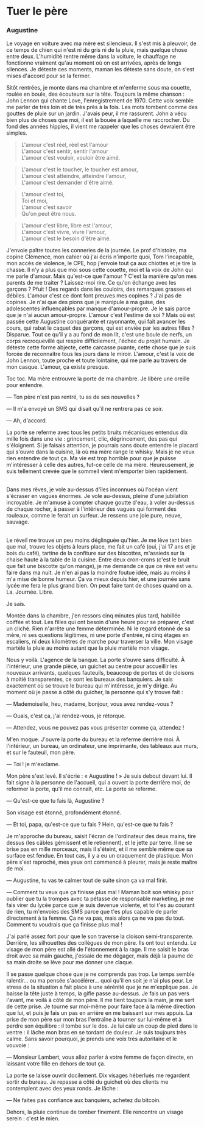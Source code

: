 # Tuer le père

### Augustine

Le voyage en voiture avec ma mère est silencieux.
Il s'est mis à pleuvoir, de ce temps de chien qui n'est ni du gris ni de la pluie, mais quelque chose entre deux.
L'humidité rentre même dans la voiture, le chauffage ne fonctionne vraiment qu'au moment où on est arrivées, après de longs silences.
Je déteste ces moments, maman les déteste sans doute, on s'est mises d'accord pour se la fermer.

Sitôt rentrées, je monte dans ma chambre et m'enferme sous ma couette, roulée en boule, des écouteurs sur la tête. Toujours la même chanson : John Lennon qui chante Love, l'enregistrement de 1970. Cette voix semble me parler de très loin et de très près à la fois. Les mots tombent comme des gouttes de pluie sur un jardin. J'avais peur, il me rassurent. John a vécu bien plus de choses que moi, il est la bouée à laquelle me raccrocher. Du fond des années hippies, il vient me rappeler que les choses devraient être simples.

> L'amour c'est réel, réel est l'amour  
L'amour c'est sentir, sentir l'amour  
L'amour c'est vouloir, vouloir être aimé.

> L'amour c'est le toucher, le toucher est amour,  
L'amour c'est atteindre, atteindre l'amour,  
L'amour c'est demander d'être aimé.

> L'amour c'est toi,  
Toi et moi,  
L'amour c'est savoir  
Qu'on peut être nous.

> L'amour c'est libre, libre est l'amour,  
L'amour c'est vivre, vivre l'amour,  
L'amour c'est le besoin d'être aimé.

J'envoie paître toutes les conneries de la journée.
Le prof d'histoire, ma copine Clémence, mon cahier où j'ai écris n'importe quoi, Tom l'incapable, mon accès de violence, le CPE, hop j'envoie tout ça aux chiottes et je tire la chasse.
Il n'y a plus que moi sous cette couette, moi et la voix de John qui me parle d'amour.
Mais qu'est-ce que l'amour ?
C'est la manière qu'on mes parents de me traiter ?
Laissez-moi rire.
Ce qu'on échange avec les garçons ? Pfuit !
Des regards dans les couloirs, des remarques grasses et débiles.
L'amour c'est ce dont font preuves mes copines ?
J'ai pas de copines.
Je n'ai que des pions que je manipule à ma guise, des adolescentes influençables par manque d'amour-propre.
Je le sais parce que je n'ai aucun amour-propre.
L'amour c'est l'estime de soi ?
Mais où est passée cette Augustine conquérante et rayonnante, qui fait avancer les cours, qui rabat le caquet des garçons, qui est enviée par les autres filles ?
Disparue.
Tout ce qu'il y a au fond de mon lit, c'est une boule de nerfs, un corps recroquevillé qui respire difficilement, l'échec du projet humain.
Je déteste cette forme abjecte, cette carcasse puante, cette chose que je suis forcée de reconnaître tous les jours dans le miroir.
L'amour, c'est la voix de John Lennon, toute proche et toute lointaine, qui me parle au travers de mon casque.
L'amour, ça existe presque.

Toc toc. Ma mère entrouvre la porte de ma chambre.
Je libère une oreille pour entendre.

— Ton père n'est pas rentré, tu as de ses nouvelles ?

— Il m'a envoyé un SMS qui disait qu'il ne rentrera pas ce soir.

— Ah, d'accord.

La porte se referme avec tous les petits bruits mécaniques entendus dix mille fois dans une vie : grincement, clic, dégrincement, des pas qui s'éloignent.
Si je faisais attention, je pourrais sans doute entendre le placard qui s'ouvre dans la cuisine, là où ma mère range le whisky.
Mais je ne veux rien entendre de tout ça.
Ma vie est trop horrible pour que je puisse m'intéresser à celle des autres, fut-ce celle de ma mère.
Heureusement, je suis tellement crevée que le sommeil vient m'emporter bien rapidement.<br /><br />

Dans mes rêves, je vole au-dessus d'îles inconnues où l'océan vient s'écraser en vagues énormes.
Je vole au-dessus, pleine d'une jubilation incroyable.
Je m'amuse à compter chaque goutte d'eau, à voler au-dessus de chaque rocher, à passer à l'intérieur des vagues qui forment des rouleaux, comme le ferait un surfeur.
Je ressens une joie pure, neuve, sauvage.<br /><br />

Le réveil me trouve un peu moins déglinguée qu'hier.
Je me lève tant bien que mal, trouve les objets à leurs place, me fait un café (oui, j'ai 17 ans et je bois du café), tartine de la confiture sur des biscottes, m'assieds sur la chaise haute à la table de la cuisine.
Entre deux cron-crons (c'est le bruit que fait une biscotte qu'on mange), je me demande ce que ce rêve est venu faire dans ma nuit.
Je n'en ai pas la moindre foutue idée, mais au moins il m'a mise de bonne humeur.
Ça va mieux depuis hier, et une journée sans lycée me fera le plus grand bien.
On peut faire tant de choses quand on a. La. Journée. Libre.

Je sais.

Montée dans la chambre, j'en ressors cinq minutes plus tard, habillée coiffée et tout.
Les filles qui ont besoin d'une heure pour se préparer, c'est un cliché.
Rien n'arrête une femme déterminée.
Ni le regard étonné de sa mère, ni ses questions légitimes, ni une porte d'entrée, ni cinq étages en escaliers, ni deux kilomètres de marche pour traverser la ville.
Mon visage martèle la pluie au moins autant que la pluie martèle mon visage.

Nous y voilà.
L'agence de la banque.
La porte s'ouvre sans difficulté.
À l'intérieur, une grande pièce, un guichet au centre pour accueillir les nouveaux arrivants, quelques fauteuils, beaucoup de portes et de cloisons à moitié transparentes, ce sont les bureaux des banquiers.
Je sais exactement où se trouve le bureau qui m'intéresse, je m'y dirige.
Au moment où je passe à côté du guicher, la personne qui s'y trouve fait :

— Mademoiselle, heu, madame, bonjour, vous avez rendez-vous ?

— Ouais, c'est ça, j'ai rendez-vous, je rétorque.

— Attendez, vous ne pouvez pas vous présenter comme ça, attendez !

M'en moque.
J'ouvre la porte du bureau et la referme derrière moi.
À l'intérieur, un bureau, un ordinateur, une imprimante, des tableaux aux murs, et sur le fauteuil, mon père.

— Toi ! je m'exclame.

Mon père s'est levé.
Il s'écrie : « Augustine ! »
Je suis debout devant lui.
Il fait signe à la personne de l'accueil, qui a ouvert la porte derrière moi, de refermer la porte, qu'il me connaît, etc.
La porte se referme.

— Qu'est-ce que tu fais là, Augustine ?

Son visage est étonné, profondément étonné.

— Et toi, papa, qu'est-ce que tu fais ? Hein, qu'est-ce que tu fais ?

Je m'approche du bureau, saisit l'écran de l'ordinateur des deux mains, tire dessus (les câbles gémissent et le retiennent), et le jette par terre.
Il ne se brise pas en mille morceaux, mais il s'éteint, et il me semble même que sa surface est fendue.
En tout cas, il y a eu un craquement de plastique.
Mon père s'est raproché, mes yeux ont commencé à pleurer, mais je reste maître de moi.

— Augustine, tu vas te calmer tout de suite sinon ça va mal finir.

— Comment tu veux que ça finisse plus mal !
Maman boit son whisky pour oublier que tu la trompes avec ta pétasse de responsable marketing, je me fais virer du lycée parce que je suis devenue violente, et toi t'es au courant de rien, tu m'envoies des SMS parce que t'es plus capable de parler directement à ta femme.
Ça ne va pas, mais alors ça ne va pas du tout.
Comment tu voudrais que ça finisse plus mal !

J'ai parlé assez fort pour que le son traverse la cloison semi-transparente.
Derrière, les silhouettes des collègues de mon père.
Ils ont tout entendu.
Le visage de mon père est allé de l'étonnement à la rage.
Il me saisit le bras droit avec sa main gauche, j'essaie de me dégager, mais déjà la paume de sa main droite se lève pour me donner une claque.

Il se passe quelque chose que je ne comprends pas trop.
Le temps semble ralentir... ou ma pensée s'accélérer... quoi qu'il en soit je n'ai plus peur.
Le stress de la situation a fait place à une sérénité que je ne m'explique pas.
Je baisse la tête juste à temps, la gifle passe au-dessus.
Je fais un pas vers l'avant, me voilà à côté de mon père.
Il me tient toujours la main, je me sert de cette prise.
Je tourne sur moi-même pour faire face à la même direction que lui, et puis je fais un pas en arrière en me baissant sur mes appuis.
La prise de mon père sur mon bras l'entraîne à tourner sur lui-même et à perdre son équilibre : il tombe sur le dos.
Je lui cale un coup de pied dans le ventre : il lâche mon bras en se tordant de douleur.
Je suis toujours très calme.
Sans savoir pourquoi, je prends une voix très autoritaire et le vouvoie :

— Monsieur Lambert, vous allez parler à votre femme de façon directe, en laissant votre fille en dehors de tout ça.

La porte se laisse ouvrir docilement.
Dix visages héberlués me regardent sortir du bureau.
Je repasse à côté du guichet où des clients me contemplent avec des yeux ronds.
Je lâche :

— Ne faites pas confiance aux banquiers, achetez du bitcoin.

Dehors, la pluie continue de tomber finement.
Elle rencontre un visage serein : c'est le mien.
